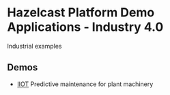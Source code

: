# Hazelcast Platform Demo Applications - Industry 4.0

Industrial examples

## Demos

* [IIOT](./iiot) Predictive maintenance for plant machinery

